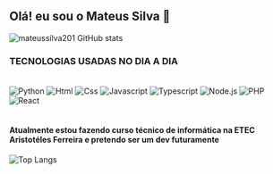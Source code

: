 ## Olá! eu sou o Mateus Silva 👋





![mateussilva201 GitHub stats](https://github-readme-stats.vercel.app/api?username=Mateussilva201&show_icons=true&theme=radical)


### TECNOLOGIAS USADAS NO DIA A DIA
<div style="display: inline_block"><br/>
<img align= center alt= "Python" src="https://img.shields.io/badge/Python-14354C?style=for-the-badge&logo=python&logoColor=white">
<img align= center alt= "Html" src= "https://img.shields.io/badge/HTML5-E34F26?style=for-the-badge&logo=html5&logoColor=white">
<img align= center alt= "Css" src="https://img.shields.io/badge/CSS3-1572B6?style=for-the-badge&logo=css3&logoColor=white">
<img align= center alt= "Javascript" src="https://img.shields.io/badge/JavaScript-323330?style=for-the-badge&logo=javascript&logoColor=F7DF1E">
<img align= center alt= "Typescript" src="https://img.shields.io/badge/TypeScript-007ACC?style=for-the-badge&logo=typescript&logoColor=white">
<img align= center alt= "Node.js" src="https://img.shields.io/badge/Node.js-43853D?style=for-the-badge&logo=node.js&logoColor=white">
<img align= center alt= "PHP" src="https://img.shields.io/badge/PHP-777BB4?style=for-the-badge&logo=php&logoColor=white">
<img align= center alt= "React" src="https://img.shields.io/badge/React-20232A?style=for-the-badge&logo=react&logoColor=61DAFB">
</div></br>

#### Atualmente estou fazendo curso técnico de informática na ETEC Aristotéles Ferreira e pretendo ser um dev futuramente


![Top Langs](https://github-readme-stats.vercel.app/api/top-langs/?username=mateussilva201&langs_count=8)
